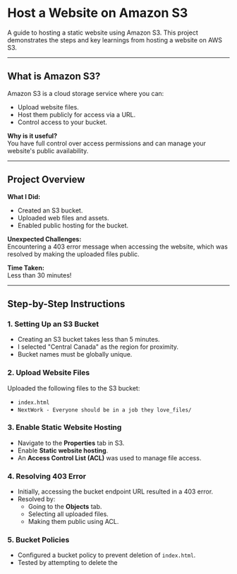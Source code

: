 # Host a Website on Amazon S3

A guide to hosting a static website using Amazon S3. This project demonstrates the steps and key learnings from hosting a website on AWS S3.

---

## What is Amazon S3?

Amazon S3 is a cloud storage service where you can:

- Upload website files.
- Host them publicly for access via a URL.
- Control access to your bucket.

**Why is it useful?**  
You have full control over access permissions and can manage your website's public availability.

---

## Project Overview

**What I Did:**

- Created an S3 bucket.
- Uploaded web files and assets.
- Enabled public hosting for the bucket.

**Unexpected Challenges:**  
Encountering a 403 error message when accessing the website, which was resolved by making the uploaded files public.

**Time Taken:**  
Less than 30 minutes!

---

## Step-by-Step Instructions

### 1. Setting Up an S3 Bucket

- Creating an S3 bucket takes less than 5 minutes.
- I selected "Central Canada" as the region for proximity.
- Bucket names must be globally unique.

### 2. Upload Website Files

Uploaded the following files to the S3 bucket:

- `index.html`
- `NextWork - Everyone should be in a job they love_files/`

### 3. Enable Static Website Hosting

- Navigate to the **Properties** tab in S3.
- Enable **Static website hosting**.
- An **Access Control List (ACL)** was used to manage file access.

### 4. Resolving 403 Error

- Initially, accessing the bucket endpoint URL resulted in a 403 error.
- Resolved by:
  - Going to the **Objects** tab.
  - Selecting all uploaded files.
  - Making them public using ACL.

### 5. Bucket Policies

- Configured a bucket policy to prevent deletion of `index.html`.
- Tested by attempting to delete the
